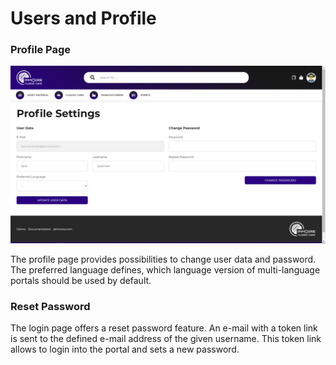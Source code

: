 # Users and Profile

### Profile Page

<div class="image-as-lightbox"></div>

![Profile Page](../../img/user_docs/profile-page.png)

The profile page provides possibilities to change user data and password. 
The preferred language defines, which language version of multi-language portals should be used by default.  

### Reset Password 
The login page offers a reset password feature. An e-mail with a token link is sent to the
defined e-mail address of the given username. This token link allows to login into the portal and sets a new
password. 
